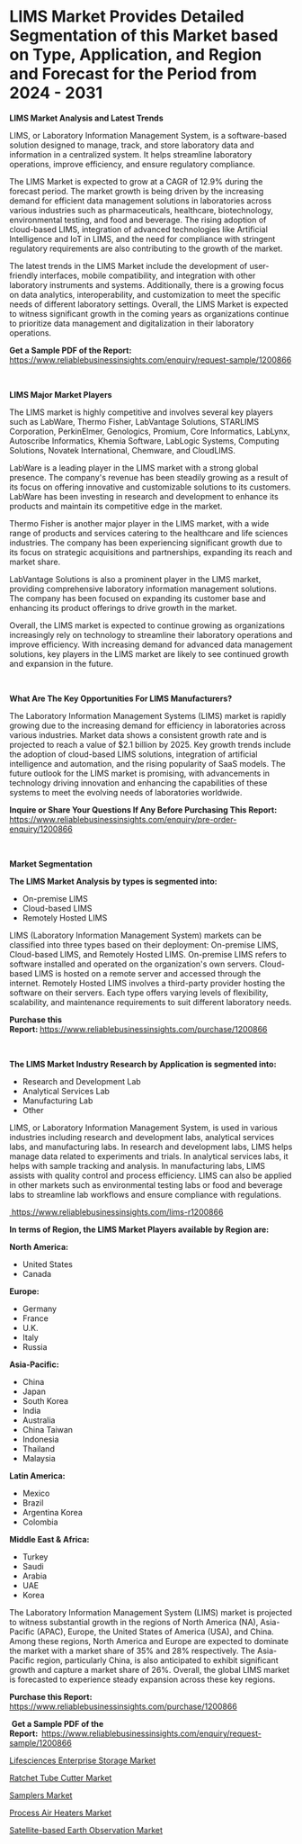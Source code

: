 <p><h1>LIMS Market Provides Detailed Segmentation of this Market based on Type, Application, and Region and Forecast for the Period from 2024 - 2031</h1></p><p><strong>LIMS Market Analysis and Latest Trends</strong></p>
<p><p>LIMS, or Laboratory Information Management System, is a software-based solution designed to manage, track, and store laboratory data and information in a centralized system. It helps streamline laboratory operations, improve efficiency, and ensure regulatory compliance.</p><p>The LIMS Market is expected to grow at a CAGR of 12.9% during the forecast period. The market growth is being driven by the increasing demand for efficient data management solutions in laboratories across various industries such as pharmaceuticals, healthcare, biotechnology, environmental testing, and food and beverage. The rising adoption of cloud-based LIMS, integration of advanced technologies like Artificial Intelligence and IoT in LIMS, and the need for compliance with stringent regulatory requirements are also contributing to the growth of the market.</p><p>The latest trends in the LIMS Market include the development of user-friendly interfaces, mobile compatibility, and integration with other laboratory instruments and systems. Additionally, there is a growing focus on data analytics, interoperability, and customization to meet the specific needs of different laboratory settings. Overall, the LIMS Market is expected to witness significant growth in the coming years as organizations continue to prioritize data management and digitalization in their laboratory operations.</p></p>
<p><strong>Get a Sample PDF of the Report:&nbsp;</strong> <a href="https://www.reliablebusinessinsights.com/enquiry/request-sample/1200866">https://www.reliablebusinessinsights.com/enquiry/request-sample/1200866</a></p>
<p>&nbsp;</p>
<p><strong>LIMS Major Market Players</strong></p>
<p><p>The LIMS market is highly competitive and involves several key players such as LabWare, Thermo Fisher, LabVantage Solutions, STARLIMS Corporation, PerkinElmer, Genologics, Promium, Core Informatics, LabLynx, Autoscribe Informatics, Khemia Software, LabLogic Systems, Computing Solutions, Novatek International, Chemware, and CloudLIMS.</p><p>LabWare is a leading player in the LIMS market with a strong global presence. The company's revenue has been steadily growing as a result of its focus on offering innovative and customizable solutions to its customers. LabWare has been investing in research and development to enhance its products and maintain its competitive edge in the market.</p><p>Thermo Fisher is another major player in the LIMS market, with a wide range of products and services catering to the healthcare and life sciences industries. The company has been experiencing significant growth due to its focus on strategic acquisitions and partnerships, expanding its reach and market share.</p><p>LabVantage Solutions is also a prominent player in the LIMS market, providing comprehensive laboratory information management solutions. The company has been focused on expanding its customer base and enhancing its product offerings to drive growth in the market.</p><p>Overall, the LIMS market is expected to continue growing as organizations increasingly rely on technology to streamline their laboratory operations and improve efficiency. With increasing demand for advanced data management solutions, key players in the LIMS market are likely to see continued growth and expansion in the future.</p></p>
<p>&nbsp;</p>
<p><strong>What Are The Key Opportunities For LIMS Manufacturers?</strong></p>
<p><p>The Laboratory Information Management Systems (LIMS) market is rapidly growing due to the increasing demand for efficiency in laboratories across various industries. Market data shows a consistent growth rate and is projected to reach a value of $2.1 billion by 2025. Key growth trends include the adoption of cloud-based LIMS solutions, integration of artificial intelligence and automation, and the rising popularity of SaaS models. The future outlook for the LIMS market is promising, with advancements in technology driving innovation and enhancing the capabilities of these systems to meet the evolving needs of laboratories worldwide.</p></p>
<p><strong>Inquire or Share Your Questions If Any Before Purchasing This Report:</strong> <a href="https://www.reliablebusinessinsights.com/enquiry/pre-order-enquiry/1200866">https://www.reliablebusinessinsights.com/enquiry/pre-order-enquiry/1200866</a></p>
<p>&nbsp;</p>
<p><strong>Market Segmentation</strong></p>
<p><strong>The LIMS Market Analysis by types is segmented into:</strong></p>
<p><ul><li>On-premise LIMS</li><li>Cloud-based LIMS</li><li>Remotely Hosted LIMS</li></ul></p>
<p><p>LIMS (Laboratory Information Management System) markets can be classified into three types based on their deployment: On-premise LIMS, Cloud-based LIMS, and Remotely Hosted LIMS. On-premise LIMS refers to software installed and operated on the organization's own servers. Cloud-based LIMS is hosted on a remote server and accessed through the internet. Remotely Hosted LIMS involves a third-party provider hosting the software on their servers. Each type offers varying levels of flexibility, scalability, and maintenance requirements to suit different laboratory needs.</p></p>
<p><strong>Purchase this Report:&nbsp;</strong><a href="https://www.reliablebusinessinsights.com/purchase/1200866">https://www.reliablebusinessinsights.com/purchase/1200866</a></p>
<p>&nbsp;</p>
<p><strong>The LIMS Market Industry Research by Application is segmented into:</strong></p>
<p><ul><li>Research and Development Lab</li><li>Analytical Services Lab</li><li>Manufacturing Lab</li><li>Other</li></ul></p>
<p><p>LIMS, or Laboratory Information Management System, is used in various industries including research and development labs, analytical services labs, and manufacturing labs. In research and development labs, LIMS helps manage data related to experiments and trials. In analytical services labs, it helps with sample tracking and analysis. In manufacturing labs, LIMS assists with quality control and process efficiency. LIMS can also be applied in other markets such as environmental testing labs or food and beverage labs to streamline lab workflows and ensure compliance with regulations.</p></p>
<p><a href="https://www.reliablebusinessinsights.com/lims-r1200866">&nbsp;https://www.reliablebusinessinsights.com/lims-r1200866</a></p>
<p><strong>In terms of Region, the LIMS Market Players available by Region are:</strong></p>
<p>
    <p> <strong> North America: </strong>
        <ul>
            <li>United States</li>
            <li>Canada</li>
        </ul>
        </p> 
    <p> <strong> Europe: </strong>
        <ul>
            <li>Germany</li>
            <li>France</li>
            <li>U.K.</li>
            <li>Italy</li>
            <li>Russia</li>
        </ul>
        </p> 
    <p> <strong> Asia-Pacific: </strong>
        <ul>
            <li>China</li>
            <li>Japan</li>
            <li>South Korea</li>
            <li>India</li>
            <li>Australia</li>
            <li>China Taiwan</li>
            <li>Indonesia</li>
            <li>Thailand</li>
            <li>Malaysia</li>
        </ul>
        </p> 
    <p> <strong> Latin America: </strong>
        <ul>
            <li>Mexico</li>
            <li>Brazil</li>
            <li>Argentina Korea</li>
            <li>Colombia</li>
        </ul>
        </p> 
    <p> <strong> Middle East & Africa: </strong>
        <ul>
            <li>Turkey</li>
            <li>Saudi</li>
            <li>Arabia</li>
            <li>UAE</li>
            <li>Korea</li>
        </ul>
    </p>
    </p>
<p><p>The Laboratory Information Management System (LIMS) market is projected to witness substantial growth in the regions of North America (NA), Asia-Pacific (APAC), Europe, the United States of America (USA), and China. Among these regions, North America and Europe are expected to dominate the market with a market share of 35% and 28% respectively. The Asia-Pacific region, particularly China, is also anticipated to exhibit significant growth and capture a market share of 26%. Overall, the global LIMS market is forecasted to experience steady expansion across these key regions.</p></p>
<p><strong>Purchase this Report: </strong><a href="https://www.reliablebusinessinsights.com/purchase/1200866">https://www.reliablebusinessinsights.com/purchase/1200866</a></p>
<p>&nbsp;<strong>Get a Sample PDF of the Report:&nbsp;&nbsp;</strong><a href="https://www.reliablebusinessinsights.com/enquiry/request-sample/1200866">https://www.reliablebusinessinsights.com/enquiry/request-sample/1200866</a></p>
<p><strong></strong></p>
<p><p><a href="https://github.com/kimjmgeh81/Market-Research-Report-List-2/blob/main/lifesciences-enterprise-storage-market.md">Lifesciences Enterprise Storage Market</a></p><p><a href="https://medium.com/@bsjdj3773/ratchet-tube-cutter-market-global-market-insights-and-sales-trends-2024-to-2031-334981d6ac10">Ratchet Tube Cutter Market</a></p><p><a href="https://medium.com/@maxson5287/samplers-market-overview-global-market-trends-and-future-prospects-from-2024-to-2031-2c5a0d217ec6">Samplers Market</a></p><p><a href="https://medium.com/@philipholland626/process-air-heaters-market-overview-global-market-trends-and-future-prospects-from-2024-to-2031-79e22c0d70f4">Process Air Heaters Market</a></p><p><a href="https://github.com/flwellarose/Market-Research-Report-List-2/blob/main/satellite-based-earth-observation-market.md">Satellite-based Earth Observation Market</a></p></p>
